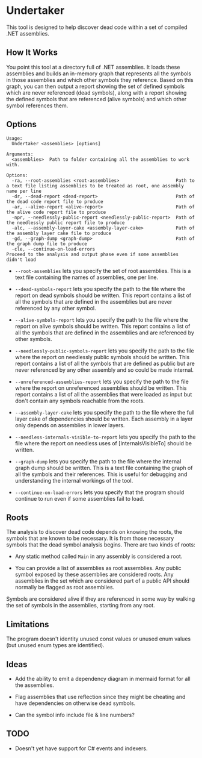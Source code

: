 # Undertaker

This tool is designed to help discover dead code within a set of compiled .NET assemblies.

## How It Works

You point this tool at a directory full of .NET assemblies. It loads these assemblies and
builds an in-memory graph that represents all the symbols in those assemblies and which 
other symbols they reference. Based on this graph, you can then output a report showing
the set of defined symbols which are never referenced (dead symbols), along with a report
showing the defined symbols that are referenced (alive symbols) and which other symbol
references them.

## Options

```text
Usage:
  Undertaker <assemblies> [options]

Arguments:
  <assemblies>  Path to folder containing all the assemblies to work with.

Options:
  -ra, --root-assemblies <root-assemblies>                     Path to a text file listing assemblies to be treated as root, one assembly name per line
  -dr, --dead-report <dead-report>                             Path of the dead code report file to produce
  -ar, --alive-report <alive-report>                           Path of the alive code report file to produce
  -npr, --needlessly-public-report <needlessly-public-report>  Path of the needlessly public report file to produce
  -alc, --assembly-layer-cake <assembly-layer-cake>            Path of the assembly layer cake file to produce
  -gd, --graph-dump <graph-dump>                               Path of the graph dump file to produce
  -cle, --continue-on-load-errors                               Proceed to the analysis and output phase even if some assemblies didn't load
``` 

* `--root-assemblies` lets you specify the set of root assemblies. This is a text file
  containing the names of assemblies, one per line.

* `--dead-symbols-report` lets you specify the path to the file where the report on dead symbols
  should be written. This report contains a list of all the symbols that are defined in the
  assemblies but are never referenced by any other symbol.

* `--alive-symbols-report` lets you specify the path to the file where the report on alive symbols
  should be written. This report contains a list of all the symbols that are defined in the
  assemblies and are referenced by other symbols.

* `--needlessly-public-symbols-report` lets you specify the path to the file where the report on needlessly
  public symbols should be written. This report contains a list of all the symbols that are
  defined as public but are never referenced by any other assembly and so could be made internal.

* `--unreferenced-assemblies-report` lets you specify the path to the file where the report on unreferenced
  assemblies should be written. This report contains a list of all the assemblies that were loaded as input
  but don't contain any symbols reachable from the roots.
 
* `--assembly-layer-cake` lets you specify the path to the file where the full layer cake of dependencies
  should be written. Each assembly in a layer only depends on assemblies in lower layers.

* `--needless-internals-visible-to-report` lets you specify the path to the file where the report
  on needless uses of [InternalsVisibleTo] should be written.

* `--graph-dump` lets you specify the path to the file where the internal graph dump should be written.
This is a text file containing the graph of all the symbols and their references. This is useful for
debugging and understanding the internal workings of the tool.
	
* `--continue-on-load-errors` lets you specify that the program should continue to run even if some assemblies
fail to load.

## Roots

The analysis to discover dead code depends on knowing the roots, the symbols that are
known to be necessary. It is from those necessary symbols that the dead symbol analysis
begins. There are two kinds of roots:

* Any static method called `Main` in any assembly is considered a root.

* You can provide a list of assemblies as root assemblies. Any public symbol exposed by
these assemblies are considered roots. Any assemblies in the set which are considered
part of a public API should normally be flagged as root assemblies.

Symbols are considered alive if they are referenced in some way by walking the set of
symbols in the assemblies, starting from any root.

## Limitations

The program doesn't identity unused const values or unused enum values (but unused enum types are identified).

## Ideas

* Add the ability to emit a dependency diagram in mermaid format for all the assemblies.

* Flag assemblies that use reflection since they might be cheating and
have dependencies on otherwise dead symbols.

* Can the symbol info include file & line numbers?

## TODO

* Doesn't yet have support for C# events and indexers.
